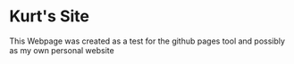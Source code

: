# Kurt's Site

This Webpage was created as a test for the github pages tool and possibly as my own personal website
